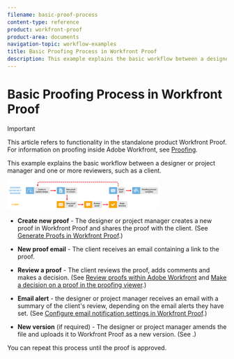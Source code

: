 ```yaml
---
filename: basic-proof-process
content-type: reference
product: workfront-proof
product-area: documents
navigation-topic: workflow-examples
title: Basic Proofing Process in Workfront Proof
description: This example explains the basic workflow between a designer or project manager and one or more reviewers, such as a client.
---
```


# Basic Proofing Process in Workfront Proof

>[!IMPORTANT]
>
>This article refers to functionality in the standalone product Workfront Proof. For information on proofing inside Adobe Workfront, see [Proofing](../../../review-and-approve-work/proofing/proofing.md).

This example explains the basic workflow between a designer or project manager and one or more reviewers, such as a client.

![basic_workflow.png](assets/basic-workflow-350x67.png)

* **Create new proof** - The designer or project manager creates a new proof in Workfront Proof and shares the proof with the client. (See [Generate Proofs in Workfront Proof](../../../workfront-proof/wp-work-proofsfiles/create-proofs-and-files/generate-proofs.md).)

* **New proof email** - The client receives an email containing a link to the proof.

* **Review a proof** - The client reviews the proof, adds comments and makes a decision. (See [Review proofs within Adobe Workfront](../../../review-and-approve-work/proofing/reviewing-proofs-within-workfront/review-proofs-in-wf.md) and [Make a decision on a proof in the proofing viewer](../../../review-and-approve-work/proofing/reviewing-proofs-within-workfront/make-a-decision-on-a-proof/make-decisions-on-proof.md).)

* **Email alert**&nbsp;- the designer or project manager receives an email with a summary of the client's review, depending on the email&nbsp;alerts they have set. (See [Configure email notification settings in Workfront Proof](../../../workfront-proof/wp-emailsntfctns/email-alerts/config-email-notification-settings-wp.md).)

* **New version** (if required) - The designer or project manager amends the file and uploads it to Workfront Proof as a new version. (See .)

You can repeat this process until the proof is approved. 
